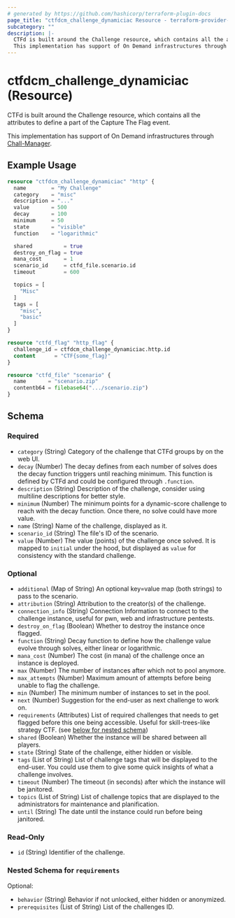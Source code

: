 ```yaml
---
# generated by https://github.com/hashicorp/terraform-plugin-docs
page_title: "ctfdcm_challenge_dynamiciac Resource - terraform-provider-ctfdcm"
subcategory: ""
description: |-
  CTFd is built around the Challenge resource, which contains all the attributes to define a part of the Capture The Flag event.
  This implementation has support of On Demand infrastructures through Chall-Manager https://github.com/ctfer-io/chall-manager.
---
```


# ctfdcm_challenge_dynamiciac (Resource)

CTFd is built around the Challenge resource, which contains all the attributes to define a part of the Capture The Flag event.

This implementation has support of On Demand infrastructures through [Chall-Manager](https://github.com/ctfer-io/chall-manager).

## Example Usage

```terraform
resource "ctfdcm_challenge_dynamiciac" "http" {
  name        = "My Challenge"
  category    = "misc"
  description = "..."
  value       = 500
  decay       = 100
  minimum     = 50
  state       = "visible"
  function    = "logarithmic"

  shared          = true
  destroy_on_flag = true
  mana_cost       = 1
  scenario_id     = ctfd_file.scenario.id
  timeout         = 600

  topics = [
    "Misc"
  ]
  tags = [
    "misc",
    "basic"
  ]
}

resource "ctfd_flag" "http_flag" {
  challenge_id = ctfdcm_challenge_dynamiciac.http.id
  content      = "CTF{some_flag}"
}

resource "ctfd_file" "scenario" {
  name       = "scenario.zip"
  contentb64 = filebase64(".../scenario.zip")
}
```

<!-- schema generated by tfplugindocs -->
## Schema

### Required

- `category` (String) Category of the challenge that CTFd groups by on the web UI.
- `decay` (Number) The decay defines from each number of solves does the decay function triggers until reaching minimum. This function is defined by CTFd and could be configured through `.function`.
- `description` (String) Description of the challenge, consider using multiline descriptions for better style.
- `minimum` (Number) The minimum points for a dynamic-score challenge to reach with the decay function. Once there, no solve could have more value.
- `name` (String) Name of the challenge, displayed as it.
- `scenario_id` (String) The file's ID of the scenario.
- `value` (Number) The value (points) of the challenge once solved. It is mapped to `initial` under the hood, but displayed as `value` for consistency with the standard challenge.

### Optional

- `additional` (Map of String) An optional key=value map (both strings) to pass to the scenario.
- `attribution` (String) Attribution to the creator(s) of the challenge.
- `connection_info` (String) Connection Information to connect to the challenge instance, useful for pwn, web and infrastructure pentests.
- `destroy_on_flag` (Boolean) Whether to destroy the instance once flagged.
- `function` (String) Decay function to define how the challenge value evolve through solves, either linear or logarithmic.
- `mana_cost` (Number) The cost (in mana) of the challenge once an instance is deployed.
- `max` (Number) The number of instances after which not to pool anymore.
- `max_attempts` (Number) Maximum amount of attempts before being unable to flag the challenge.
- `min` (Number) The minimum number of instances to set in the pool.
- `next` (Number) Suggestion for the end-user as next challenge to work on.
- `requirements` (Attributes) List of required challenges that needs to get flagged before this one being accessible. Useful for skill-trees-like strategy CTF. (see [below for nested schema](#nestedatt--requirements))
- `shared` (Boolean) Whether the instance will be shared between all players.
- `state` (String) State of the challenge, either hidden or visible.
- `tags` (List of String) List of challenge tags that will be displayed to the end-user. You could use them to give some quick insights of what a challenge involves.
- `timeout` (Number) The timeout (in seconds) after which the instance will be janitored.
- `topics` (List of String) List of challenge topics that are displayed to the administrators for maintenance and planification.
- `until` (String) The date until the instance could run before being janitored.

### Read-Only

- `id` (String) Identifier of the challenge.

<a id="nestedatt--requirements"></a>
### Nested Schema for `requirements`

Optional:

- `behavior` (String) Behavior if not unlocked, either hidden or anonymized.
- `prerequisites` (List of String) List of the challenges ID.
